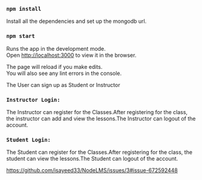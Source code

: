 ### `npm install`

Install all the dependencies and set up the mongodb url.

### `npm start`

Runs the app in the development mode.<br />
Open [http://localhost:3000](http://localhost:3000) to view it in the browser.

The page will reload if you make edits.<br />
You will also see any lint errors in the console.

The User can sign up as Student or Instructor

### `Instructor Login:`

The Instructor can register for the Classes.After registering for the class, the instructor can add and view the lessons.The Instructor can logout of the account.

### `Student Login:`

The Student can register for the Classes.After registering for the class, the student can view the lessons.The Student can logout of the account.

https://github.com/isayeed33/NodeLMS/issues/3#issue-672592448
